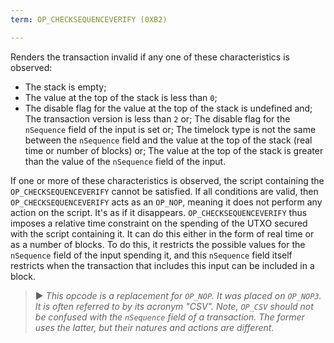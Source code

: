 ```yaml
---
term: OP_CHECKSEQUENCEVERIFY (0XB2)

---
```

Renders the transaction invalid if any one of these characteristics is observed:


- The stack is empty;
- The value at the top of the stack is less than `0`;
- The disable flag for the value at the top of the stack is undefined and; The transaction version is less than `2` or; The disable flag for the `nSequence` field of the input is set or; The timelock type is not the same between the `nSequence` field and the value at the top of the stack (real time or number of blocks) or; The value at the top of the stack is greater than the value of the `nSequence` field of the input.

If one or more of these characteristics is observed, the script containing the `OP_CHECKSEQUENCEVERIFY` cannot be satisfied. If all conditions are valid, then `OP_CHECKSEQUENCEVERIFY` acts as an `OP_NOP`, meaning it does not perform any action on the script. It's as if it disappears. `OP_CHECKSEQUENCEVERIFY` thus imposes a relative time constraint on the spending of the UTXO secured with the script containing it. It can do this either in the form of real time or as a number of blocks. To do this, it restricts the possible values for the `nSequence` field of the input spending it, and this `nSequence` field itself restricts when the transaction that includes this input can be included in a block.

> ► *This opcode is a replacement for `OP_NOP`. It was placed on `OP_NOP3`. It is often referred to by its acronym "CSV". Note, `OP_CSV` should not be confused with the `nSequence` field of a transaction. The former uses the latter, but their natures and actions are different.*